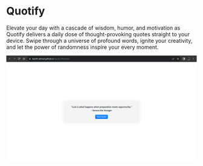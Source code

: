 # Quotify
<p>
Elevate your day with a cascade of wisdom, humor, and motivation as Quotify delivers a daily dose of thought-provoking quotes straight to your device. Swipe through a universe of profound words, ignite your creativity, and let the power of randomness inspire your every moment.
</p>
<img src="https://github.com/Basith-Ahmed/Quote-Machine/blob/main/screenshots/Screenshot%20(113).png">
